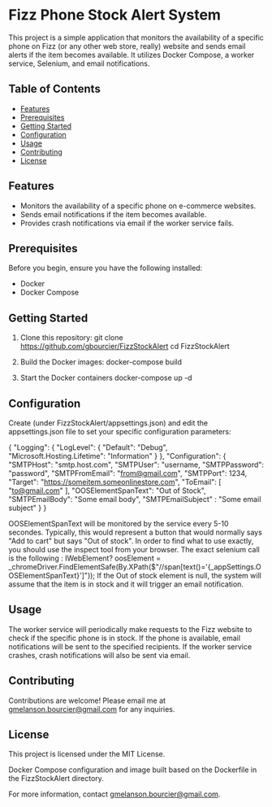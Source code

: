 # Fizz Phone Stock Alert System

This project is a simple application that monitors the availability of a specific phone on Fizz (or any other web store, really) website and sends email alerts if the item becomes available. It utilizes Docker Compose, a worker service, Selenium, and email notifications.

## Table of Contents

- [Features](#features)
- [Prerequisites](#prerequisites)
- [Getting Started](#getting-started)
- [Configuration](#configuration)
- [Usage](#usage)
- [Contributing](#contributing)
- [License](#license)

## Features

- Monitors the availability of a specific phone on e-commerce websites.
- Sends email notifications if the item becomes available.
- Provides crash notifications via email if the worker service fails.

## Prerequisites

Before you begin, ensure you have the following installed:

- Docker
- Docker Compose

## Getting Started

1. Clone this repository:
   git clone https://github.com/gbourcier/FizzStockAlert
   cd FizzStockAlert


2. Build the Docker images:
    docker-compose build

3. Start the Docker containers
    docker-compose up -d

## Configuration

Create (under FizzStockAlert/appsettings.json) and edit the appsettings.json file to set your specific configuration parameters:

{
  "Logging": {
    "LogLevel": {
      "Default": "Debug",
      "Microsoft.Hosting.Lifetime": "Information"
    }
  },
  "Configuration": {
    "SMTPHost": "smtp.host.com",
    "SMTPUser": "username,
    "SMTPPassword": "password",
    "SMTPFromEmail": "from@gmail.com",
    "SMTPPort": 1234,
    "Target": "https://someitem.someonlinestore.com",
    "ToEmail": [ "to@gmail.com" ],
    "OOSElementSpanText": "Out of Stock",
    "SMTPEmailBody": "Some email body",
    "SMTPEmailSubject" :  "Some email subject"
  }
}

OOSElementSpanText will be monitored by the service every 5-10 secondes. Typically, this would represent a button that would normally says "Add to cart" but says "Out of stock". In order to find what to use exactly, you should use the inspect tool from your browser. The exact selenium call is the following : IWebElement? oosElement = _chromeDriver.FindElementSafe(By.XPath($"//span[text()='{_appSettings.OOSElementSpanText}']"));
If the Out of stock element is null, the system will assume that the item is in stock and it will trigger an email notification.

## Usage
The worker service will periodically make requests to the Fizz website to check if the specific phone is in stock. If the phone is available, email notifications will be sent to the specified recipients. If the worker service crashes, crash notifications will also be sent via email.

## Contributing
Contributions are welcome! Please email me at gmelanson.bourcier@gmail.com for any inquiries.

## License
This project is licensed under the MIT License.

Docker Compose configuration and image built based on the Dockerfile in the FizzStockAlert directory.

For more information, contact gmelanson.bourcier@gmail.com.